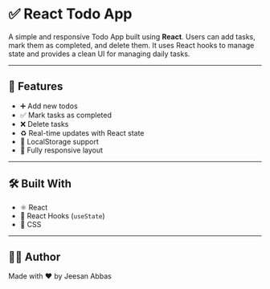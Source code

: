 # ✅ React Todo App

A simple and responsive Todo App built using **React**. Users can add tasks, mark them as completed, and delete them. It uses React hooks to manage state and provides a clean UI for managing daily tasks.

---

## 🚀 Features

- ➕ Add new todos
- ✅ Mark tasks as completed
- ❌ Delete tasks
- ♻️ Real-time updates with React state
- 💾 LocalStorage support
- 📱 Fully responsive layout

---

## 🛠️ Built With

- ⚛️ React
- 🧠 React Hooks (`useState`)
- 🎨 CSS 

---

## 🙋‍♂️ Author
Made with ❤️ by Jeesan Abbas
